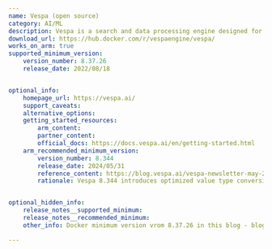 ```yaml
---
name: Vespa (open source)
category: AI/ML
description: Vespa is a search and data processing engine designed for real-time AI data processing applications.
download_url: https://hub.docker.com/r/vespaengine/vespa/
works_on_arm: true
supported_minimum_version:
    version_number: 8.37.26
    release_date: 2022/08/18


optional_info:
    homepage_url: https://vespa.ai/
    support_caveats:
    alternative_options:
    getting_started_resources:
        arm_content: 
        partner_content: 
        official_docs: https://docs.vespa.ai/en/getting-started.html
    arm_recommended_minimum_version:
        version_number: 8.344
        release_date: 2024/05/31
        reference_content: https://blog.vespa.ai/vespa-newsletter-may-2024/
        rationale: Vespa 8.344 introduces optimized value type conversions and distance computations for vector search operations. These enhancements yield up to 2× QPS improvement for float vectors with Euclidean distance and up to 9× QPS for int8 vectors with Euclidean distance. Bit vectors show up to a 40% increase in QPS for exact nearest neighbor queries, while bfloat16 vectors with HNSW indexing see up to 50% faster feed throughput and 40% higher QPS. Int8 vectors also benefit with up to 5× QPS gain for dotproduct and 30% for angular distance queries. While these benchmarks are measured on x86-64, similar (though smaller) gains are expected on Arm64 systems.


optional_hidden_info:
    release_notes__supported_minimum: 
    release_notes__recommended_minimum:
    other_info: Docker minimum version vrom 8.37.26 in this blog - blog.vespa.ai/preview-of-vespa-on-arm64/. Commercial version as well.

---
```

